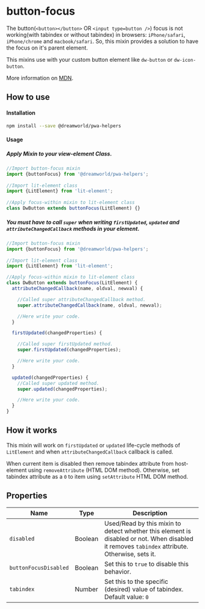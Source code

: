 # button-focus

The button(`<button></button>` OR `<input type=button />`) focus is not working(with tabindex or without tabindex) in browsers: `iPhone/safari`, `iPhone/chrome` and `macbook/safari`. So, this mixin provides a solution to have the focus on it's parent element. 

This mixins use with your custom button element like `dw-button` or `dw-icon-button`.

More information on [MDN](https://developer.mozilla.org/en-US/docs/Web/HTML/Element/button#Clicking_and_focus).


## How to use

#### Installation
```sh
npm install --save @dreamworld/pwa-helpers
```

#### Usage

##### Apply Mixin to your view-element Class.
```javascript
//Import button-focus mixin
import {buttonFocus} from '@dreamworld/pwa-helpers';
	
//Import lit-element class
import {LitElement} from 'lit-element';
	
//Apply focus-within mixin to lit-element class
class DwButton extends buttonFocus(LitElement) {}
```

##### You must have to call `super` when writing `firstUpdated`, `updated` and `attributeChangedCallback` methods in your element.

```javascript
//Import button-focus mixin
import {buttonFocus} from '@dreamworld/pwa-helpers';
	
//Import lit-element class
import {LitElement} from 'lit-element';

//Apply focus-within mixin to lit-element class
class DwButton extends buttonFocus(LitElement) {
  attributeChangedCallback(name, oldval, newval) {

    //Called super attributeChangedCallback method.
    super.attributeChangedCallback(name, oldval, newval);

    //Here write your code.
  }

  firstUpdated(changedProperties) {

    //Called super firstUpdated method.
    super.firstUpdated(changedProperties);

    //Here write your code.
  }

  updated(changedProperties) {
    //Called super updated method.
    super.updated(changedProperties);

    //Here write your code.
  }
}
```

## How it works

This mixin will work on `firstUpdated` or `updated` life-cycle methods of `LitElement` and when `attributeChangedCallback` callback is called. 

When current item is disabled then remove tabindex attribute from host-element using `removeAttribute` (HTML DOM method).
Otherwise, set tabindex attribute as a `0` to item using `setAttribute` HTML DOM method.

## Properties

| Name  | Type | Description |
| ----  | ---- | ----------- |
| `disabled` | Boolean | Used/Read by this mixin to detect whether this element is disabled or not. When disabled it removes `tabindex` attribute. Otherwise, sets it.  |
| `buttonFocusDisabled` | Boolean | Set this to `true` to disable this behavior.  |
| `tabindex` | Number | Set this to the specific (desired) value of tabindex. Default value: `0`|



